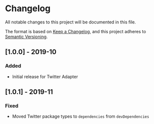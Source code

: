 # Changelog
All notable changes to this project will be documented in this file.

The format is based on [Keep a Changelog](https://keepachangelog.com/en/1.0.0/),
and this project adheres to [Semantic Versioning](https://semver.org/spec/v2.0.0.html).

## [1.0.0] - 2019-10
### Added
- Initial release for Twitter Adapter

## [1.0.1] - 2019-11
### Fixed
- Moved Twitter package types to `dependencies` from `devDependencies`
